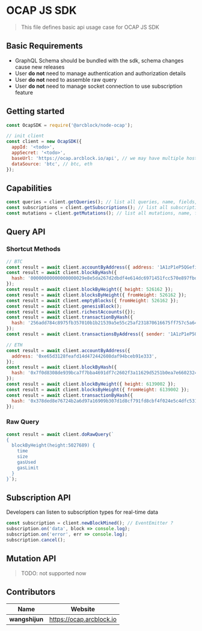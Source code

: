 # OCAP JS SDK

> This file defines basic api usage case for OCAP JS SDK


## Basic Requirements

* GraphQL Schema should be bundled with the sdk, schema changes cause new releases
* User **do not** need to manage authentication and authorization details
* User **do not** need to assemble raw query
* User **do not** need to manage socket connection to use subscription feature


## Getting started

```javascript
const OcapSDK = require('@arcblock/node-ocap');

// init client
const client = new OcapSDK({
  appId: '<todo>',
  appSecret: '<todo>',
  baseUrl: 'https://ocap.arcblock.io/api', // we may have multiple hosts in future
  dataSource: 'btc', // btc, eth
});
```


## Capabilities

```javascript
const queries = client.getQueries(); // list all queries, name, fields, args
const subscriptions = client.getSubscriptions(); // list all subscriptions, name, fields, args
const mutations = client.getMutations(); // list all mutations, name, fields, args
```


## Query API

### Shortcut Methods

```javascript
// BTC
const result = await client.accountByAddress({ address: '1A1zP1eP5QGefi2DMPTfTL5SLmv7DivfNa' });
const result = await client.blockByHash({
  hash: '00000000000000000029e8e5da267d2dbdf4e614dc6971451fcc570e897fbddf',
});
const result = await client.blockByHeight({ height: 526162 });
const result = await client.blocksByHeight({ fromHeight: 526162 });
const result = await client.emptyBlocks({ fromHeight: 526162 });
const result = await client.genesisBlock();
const result = await client.richestAccounts({});
const result = await client.transactionByHash({
  hash: '256add784c8975fb357010b1b21539a5e55c25af231870616675ff757c5a64f5',
});
const result = await client.transactionsByAddress({ sender: '1A1zP1eP5QGefi2DMPTfTL5SLmv7DivfNa' });

// ETH
const result = await client.accountByAddress({
  address: '0xe65d3128feafd14d472442608daf94bceb91e333',
});
const result = await client.blockByHash({
  hash: '0x7f0d8308de939bca7f7bba4691df7c2602f3a11629d5251b0ea7e66023246254',
});
const result = await client.blockByHeight({ height: 6139002 });
const result = await client.blocksByHeight({ fromHeight: 6139002 });
const result = await client.transactionByHash({
  hash: '0x378ded8e76724b2a6d97a16909b307d1d8cf791fd8cbf4f024e5c4dfc5310fd7',
});
```

### Raw Query

```javascript
const result = await client.doRawQuery(`
{
  blockByHeight(height:5027689) {
    time
    size
    gasUsed
    gasLimit
  }
}`);
```


## Subscription API

Developers can listen to subscription types for real-time data

```javascript
const subscription = client.newBlockMined(); // EventEmitter ?
subscription.on('data', block => console.log);
subscription.on('error', err => console.log);
subscription.cancel();
```


## Mutation API

> TODO: not supported now


## Contributors

| Name           | Website                    |
| -------------- | -------------------------- |
| **wangshijun** | <https://ocap.arcblock.io> |
